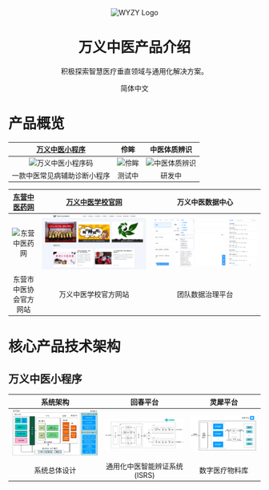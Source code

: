 <div align="center">
  <img alt="WYZY Logo" src="./images/wanyitcm_logo.png"/>
</div>

<div align="center">
  <h1>万义中医产品介绍</h1>
</div>

<div align="center">

积极探索智慧医疗垂直领域与通用化解决方案。

</div>

<div align="center">

简体中文

</div>

# 产品概览

| [万义中医小程序](./images/QRCode/wyzy-qrcode.png) | 伶眸 | 中医体质辨识 |
| :----: | :----: | :----: |
| ![万义中医小程序码](./images/table/wyzy/wyzy-home.jpg) | ![伶眸](./images/table/lm/lm.jpg) | ![中医体质辨识](./images/table/tzbs/tzbs.jpeg) |
| 一款中医常见病辅助诊断小程序 | 测试中 | 研发中 |

| [东营中医药网](https://www.dyzyxh.cn) | [万义中医学校官网](https://www.dyzyxh.cn/wyzyschool) | 万义中医数据中心 |
| :----: | :----: | :----: |
| ![东营中医药网](./images/table/dyzyyw/dyzyyw-home.png) | ![万义中医学校官网](./images/table/wyzyschool/wyzyschool-home.png) | ![万义中医学校官网](./images/table/wyzy/wyzy_admin.png) |
| 东营市中医协会官方网站 | 万义中医学校官方网站 | 团队数据治理平台 |

# 核心产品技术架构
## 万义中医小程序

| 系统架构 | 回春平台 | 灵犀平台 |
| :----: | :----: | :----: |
| ![系统架构](./images/table/wyzy/wyzy_architecture.png) | ![回春平台](./images/table/wyzy/wyzy_huichun.png) | ![灵犀平台](./images/table/wyzy/wyzy_lingxi.png) |
| 系统总体设计 | 通用化中医智能辨证系统(ISRS) | 数字医疗物料库 |
